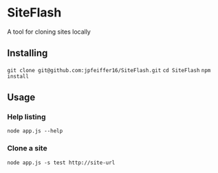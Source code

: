 # SiteFlash
A tool for cloning sites locally

## Installing
`git clone git@github.com:jpfeiffer16/SiteFlash.git`
`cd SiteFlash`
`npm install`

## Usage
### Help listing
`node app.js --help`
### Clone a site
`node app.js -s test http://site-url`